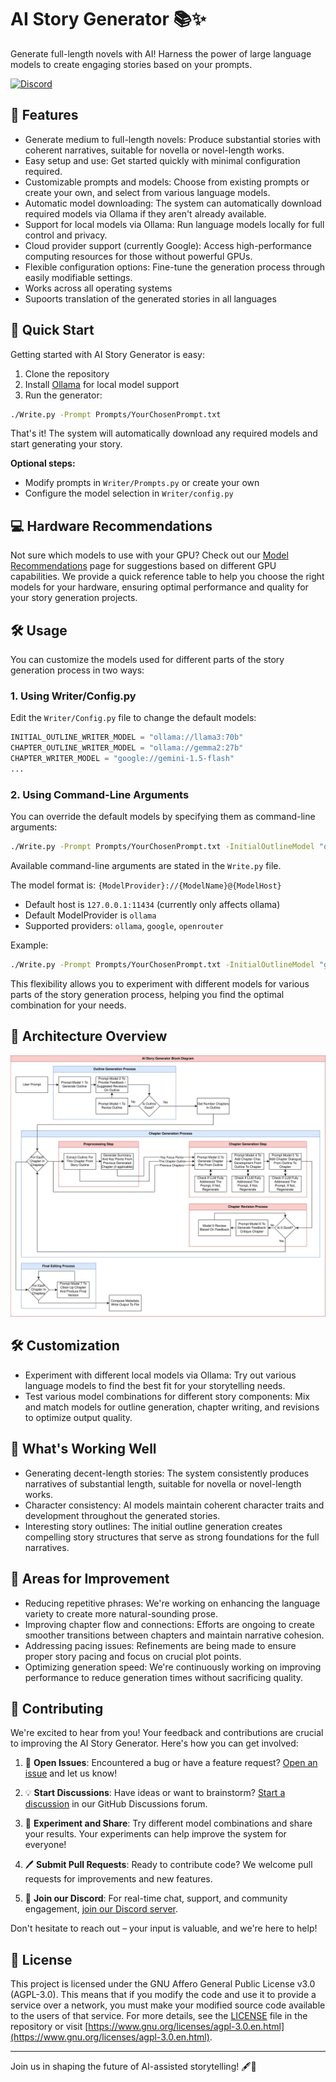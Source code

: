# AI Story Generator 📚✨

Generate full-length novels with AI! Harness the power of large language models to create engaging stories based on your prompts.

[![Discord](https://img.shields.io/discord/1255847829763784754?color=7289DA&label=Discord&logo=discord&logoColor=white)](https://discord.gg/R2SySWDr2s)

## 🚀 Features

- Generate medium to full-length novels: Produce substantial stories with coherent narratives, suitable for novella or novel-length works.
- Easy setup and use: Get started quickly with minimal configuration required.
- Customizable prompts and models: Choose from existing prompts or create your own, and select from various language models.
- Automatic model downloading: The system can automatically download required models via Ollama if they aren't already available.
- Support for local models via Ollama: Run language models locally for full control and privacy.
- Cloud provider support (currently Google): Access high-performance computing resources for those without powerful GPUs.
- Flexible configuration options: Fine-tune the generation process through easily modifiable settings.
- Works across all operating systems
- Supoorts translation of the generated stories in all languages

## 🏁 Quick Start

Getting started with AI Story Generator is easy:

1. Clone the repository
2. Install [Ollama](https://ollama.com/) for local model support
3. Run the generator:

```sh
./Write.py -Prompt Prompts/YourChosenPrompt.txt
```

That's it! The system will automatically download any required models and start generating your story.

**Optional steps:**

- Modify prompts in `Writer/Prompts.py` or create your own
- Configure the model selection in `Writer/config.py`

## 💻 Hardware Recommendations

Not sure which models to use with your GPU? Check out our [Model Recommendations](Docs/Models.md) page for suggestions based on different GPU capabilities. We provide a quick reference table to help you choose the right models for your hardware, ensuring optimal performance and quality for your story generation projects.

## 🛠️ Usage

You can customize the models used for different parts of the story generation process in two ways:

### 1. Using Writer/Config.py

Edit the `Writer/Config.py` file to change the default models:

```python
INITIAL_OUTLINE_WRITER_MODEL = "ollama://llama3:70b"
CHAPTER_OUTLINE_WRITER_MODEL = "ollama://gemma2:27b"
CHAPTER_WRITER_MODEL = "google://gemini-1.5-flash"
...
```

### 2. Using Command-Line Arguments

You can override the default models by specifying them as command-line arguments:

```sh
./Write.py -Prompt Prompts/YourChosenPrompt.txt -InitialOutlineModel "ollama://llama3:70b" ...
```

Available command-line arguments are stated in the `Write.py` file.

The model format is: `{ModelProvider}://{ModelName}@{ModelHost}`

- Default host is `127.0.0.1:11434` (currently only affects ollama)
- Default ModelProvider is `ollama`
- Supported providers: `ollama`, `google`, `openrouter`

Example:
```sh
./Write.py -Prompt Prompts/YourChosenPrompt.txt -InitialOutlineModel "google://gemini-1.5-pro" -ChapterOutlineModel "ollama://llama3:70b@192.168.1.100:11434"
```

This flexibility allows you to experiment with different models for various parts of the story generation process, helping you find the optimal combination for your needs.

## 🧰 Architecture Overview

![Block Diagram](Docs/BlockDiagram.drawio.svg)

## 🛠️ Customization

- Experiment with different local models via Ollama: Try out various language models to find the best fit for your storytelling needs.
- Test various model combinations for different story components: Mix and match models for outline generation, chapter writing, and revisions to optimize output quality.

## 💪 What's Working Well

- Generating decent-length stories: The system consistently produces narratives of substantial length, suitable for novella or novel-length works.
- Character consistency: AI models maintain coherent character traits and development throughout the generated stories.
- Interesting story outlines: The initial outline generation creates compelling story structures that serve as strong foundations for the full narratives.

## 🔧 Areas for Improvement

- Reducing repetitive phrases: We're working on enhancing the language variety to create more natural-sounding prose.
- Improving chapter flow and connections: Efforts are ongoing to create smoother transitions between chapters and maintain narrative cohesion.
- Addressing pacing issues: Refinements are being made to ensure proper story pacing and focus on crucial plot points.
- Optimizing generation speed: We're continuously working on improving performance to reduce generation times without sacrificing quality.

## 🤝 Contributing

We're excited to hear from you! Your feedback and contributions are crucial to improving the AI Story Generator. Here's how you can get involved:

1. 🐛 **Open Issues**: Encountered a bug or have a feature request? [Open an issue](https://github.com/datacrystals/AIStoryWriter/issues) and let us know!

2. 💡 **Start Discussions**: Have ideas or want to brainstorm? [Start a discussion](https://github.com/datacrystals/AIStoryWriter/discussions) in our GitHub Discussions forum.

3. 🔬 **Experiment and Share**: Try different model combinations and share your results. Your experiments can help improve the system for everyone!

4. 🖊️ **Submit Pull Requests**: Ready to contribute code? We welcome pull requests for improvements and new features.

5. 💬 **Join our Discord**: For real-time chat, support, and community engagement, [join our Discord server](https://discord.gg/R2SySWDr2s).

Don't hesitate to reach out – your input is valuable, and we're here to help!

## 📄 License

This project is licensed under the GNU Affero General Public License v3.0 (AGPL-3.0). This means that if you modify the code and use it to provide a service over a network, you must make your modified source code available to the users of that service. For more details, see the [LICENSE](LICENSE) file in the repository or visit [https://www.gnu.org/licenses/agpl-3.0.en.html](https://www.gnu.org/licenses/agpl-3.0.en.html).

---

Join us in shaping the future of AI-assisted storytelling! 🖋️🤖
